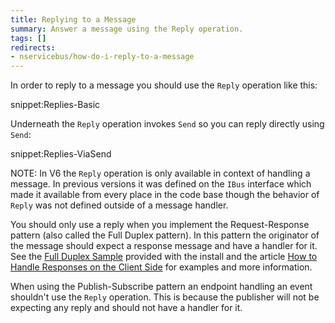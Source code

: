 ```yaml
---
title: Replying to a Message
summary: Answer a message using the Reply operation.
tags: []
redirects:
- nservicebus/how-do-i-reply-to-a-message
---
```


In order to reply to a message you should use the `Reply` operation like this:

snippet:Replies-Basic

Underneath the `Reply` operation invokes `Send` so you can reply directly using `Send`:

snippet:Replies-ViaSend

NOTE: In V6 the `Reply` operation is only available in context of handling a message. In previous versions it was defined on the `IBus` interface which made it available from every place in the code base though the behavior of `Reply` was not defined outside of a message handler.

You should only use a reply when you implement the Request-Response pattern (also called the Full Duplex pattern). In this pattern the originator of the message should expect a response message and have a handler for it. See the [Full Duplex Sample](/samples/fullduplex/) provided with the install and the article [How to Handle Responses on the Client Side](/nservicebus/messaging/handling-responses-on-the-client-side.md) for examples and more information.

When using the Publish-Subscribe pattern an endpoint handling an event shouldn't use the `Reply` operation. This is because the publisher will not be expecting any reply and should not have a handler for it.

